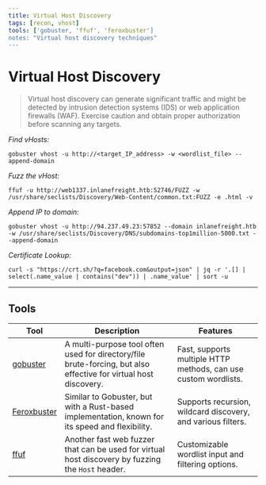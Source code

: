 ```yaml
---
title: Virtual Host Discovery
tags: [recon, vhost]
tools: ['gobuster, 'ffuf', 'feroxbuster']
notes: "Virtual host discovery techniques"
---
```


# Virtual Host Discovery

> Virtual host discovery can generate significant traffic and might be detected by intrusion detection systems (IDS) or web application firewalls (WAF). Exercise caution and obtain proper authorization before scanning any targets.

*Find vHosts:*

`gobuster vhost -u http://<target_IP_address> -w <wordlist_file> --append-domain`

*Fuzz the vHost:*

`ffuf -u http://web1337.inlanefreight.htb:52746/FUZZ -w /usr/share/seclists/Discovery/Web-Content/common.txt:FUZZ -e .html -v`

*Append IP to domain:*

`gobuster vhost -u http://94.237.49.23:57852 --domain inlanefreight.htb -w /usr/share/seclists/Discovery/DNS/subdomains-top1million-5000.txt --append-domain`

*Certificate Lookup:*

`curl -s "https://crt.sh/?q=facebook.com&output=json" | jq -r '.[]
 | select(.name_value | contains("dev")) | .name_value' | sort -u`

---

## Tools

| Tool                                                 | Description                                                                                                      | Features                                                        |
| ---------------------------------------------------- | ---------------------------------------------------------------------------------------------------------------- | --------------------------------------------------------------- |
| [gobuster](https://github.com/OJ/gobuster)           | A multi-purpose tool often used for directory/file brute-forcing, but also effective for virtual host discovery. | Fast, supports multiple HTTP methods, can use custom wordlists. |
| [Feroxbuster](https://github.com/epi052/feroxbuster) | Similar to Gobuster, but with a Rust-based implementation, known for its speed and flexibility.                  | Supports recursion, wildcard discovery, and various filters.    |
| [ffuf](https://github.com/ffuf/ffuf)                 | Another fast web fuzzer that can be used for virtual host discovery by fuzzing the `Host` header.                | Customizable wordlist input and filtering options.              |